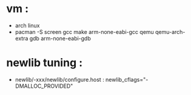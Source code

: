 vm :
====
 - arch linux
 - pacman -S screen gcc make arm-none-eabi-gcc qemu qemu-arch-extra gdb arm-none-eabi-gdb

newlib tuning :
===============
 - newlib/-xxx/newlib/configure.host : newlib_cflags="-DMALLOC_PROVIDED"